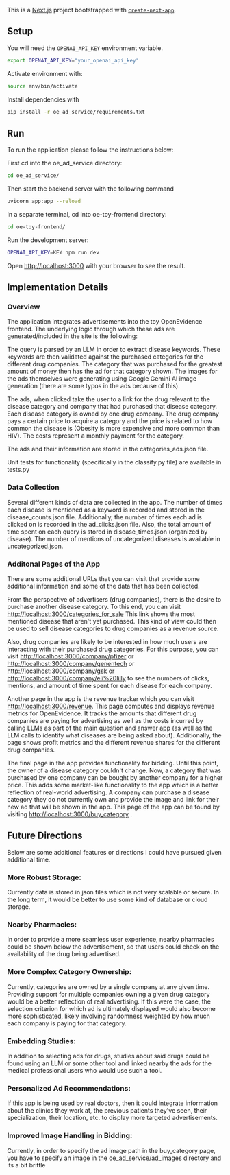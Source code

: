 This is a [Next.js](https://nextjs.org/) project bootstrapped with [`create-next-app`](https://github.com/vercel/next.js/tree/canary/packages/create-next-app).

## Setup

You will need the `OPENAI_API_KEY` environment variable.
```bash
export OPENAI_API_KEY="your_openai_api_key"
```
Activate environment with:
```bash
source env/bin/activate
```
Install dependencies with
```bash
pip install -r oe_ad_service/requirements.txt
```

## Run

To run the application please follow the instructions below:

First cd into the oe_ad_service directory:
```bash
cd oe_ad_service/
```
Then start the backend server with the following command
```bash
uvicorn app:app --reload
```

In a separate terminal, cd into oe-toy-frontend directory:
```bash
cd oe-toy-frontend/
```

Run the development server:

```bash
OPENAI_API_KEY=KEY npm run dev
```

Open [http://localhost:3000](http://localhost:3000) with your browser to see the result.


## Implementation Details
### Overview
The application integrates advertisements into the toy OpenEvidence frontend. The underlying logic through which these ads are generated/included in the site is the following:

The query is parsed by an LLM in order to extract disease keywords. These keywords are then validated against the purchased categories for the different drug companies. The category that was purchased for the greatest amount of money then has the ad for that category shown. The images for the ads themselves were generating using Google Gemini AI image generation (there are some typos in the ads because of this).

The ads, when clicked take the user to a link for the drug relevant to the disease category and company that had purchased that disease category. Each disease category is owned by one drug company. The drug company pays a certain price to acquire a category and the price is related to how common the disease is (Obesity is more expensive and more common than HIV). The costs represent a monthly payment for the category.

The ads and their information are stored in the categories_ads.json file.

Unit tests for functionality (specifically in the classify.py file) are available in tests.py

### Data Collection
Several different kinds of data are collected in the app. The number of times each disease is mentioned as a keyword is recorded and stored in the disease_counts.json file. Additionally, the number of times each ad is clicked on is recorded in the ad_clicks.json file. Also, the total amount of time spent on each query is stored in disease_times.json (organized by disease). The number of mentions of uncategorized diseases is available in uncategorized.json.


### Additonal Pages of the App
There are some additional URLs that you can visit that provide some additional information and some of the data that has been collected.

From the perspective of advertisers (drug companies), there is the desire to purchase another disease category. To this end, you can visit [http://localhost:3000/categories_for_sale](http://localhost:3000/categories_for_sale)
This link shows the most mentioned disease that aren't yet purchased. This kind of view could then be used to sell disease categories to drug companies as a revenue source.

Also, drug companies are likely to be interested in how much users are interacting with their purchased drug categories. For this purpose, you can visit [http://localhost:3000/company/pfizer](http://localhost:3000/company/pfizer) or [http://localhost:3000/company/genentech](http://localhost:3000/company/genentech) or [http://localhost:3000/company/gsk](http://localhost:3000/company/gsk) or [http://localhost:3000/company/eli%20lilly](http://localhost:3000/company/eli%20lilly) to see the numbers of clicks, mentions, and amount of time spent for each disease for each company.

Another page in the app is the revenue tracker which you can visit [http://localhost:3000/revenue](http://localhost:3000/revenue). This page computes and displays revenue metrics for OpenEvidence. It tracks the amounts that different drug companies are paying for advertising as well as the costs incurred by calling LLMs as part of the main question and answer app (as well as the LLM calls to identify what diseases are being asked about). Additionally, the page shows profit metrics and the different revenue shares for the different drug companies.

The final page in the app provides functionality for bidding. Until this point, the owner of a disease category couldn't change. Now, a category that was purchased by one company can be bought by another company for a higher price. This adds some market-like functionality to the app which is a better reflection of real-world advertising. A company can purchase a disease category they do not currently own and provide the image and link for their new ad that will be shown in the app. This page of the app can be found by visiting [http://localhost:3000/buy_category](http://localhost:3000/buy_category) .

## Future Directions
Below are some additional features or directions I could have pursued given additional time.

### More Robust Storage: 
Currently data is stored in json files which is not very scalable or secure. In the long term, it would be better to use some kind of database or cloud storage.

### Nearby Pharmacies: 
In order to provide a more seamless user experience, nearby pharmacies could be shown below the advertisement, so that users could check on the availability of the drug being advertised. 

### More Complex Category Ownership: 
Currently, categories are owned by a single company at any given time. Providing support for multiple companies owning a given drug category would be a better reflection of real advertising. If this were the case, the selection criterion for which ad is ultimately displayed would also become more sophisticated, likely involving randomness weighted by how much each company is paying for that category.

### Embedding Studies:
In addition to selecting ads for drugs, studies about said drugs could be found using an LLM or some other tool and linked nearby the ads for the medical professional users who would use such a tool.

### Personalized Ad Recommendations:
If this app is being used by real doctors, then it could integrate information about the clinics they work at, the previous patients they've seen, their specialization, their location, etc. to display more targeted advertisements. 

### Improved Image Handling in Bidding:
Currently, in order to specify the ad image path in the buy_category page, you have to specify an image in the oe_ad_service/ad_images directory and its a bit brittle
